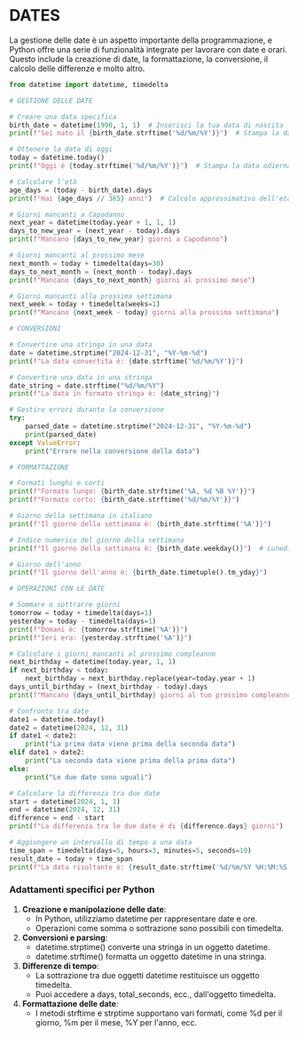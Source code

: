 # DATES

La gestione delle date è un aspetto importante della programmazione, e Python offre una serie di funzionalità integrate per lavorare con date e orari. Questo include la creazione di date, la formattazione, la conversione, il calcolo delle differenze e molto altro.

```python  
from datetime import datetime, timedelta

# GESTIONE DELLE DATE

# Creare una data specifica  
birth_date = datetime(1990, 1, 1)  # Inserisci la tua data di nascita  
print(f"Sei nato il {birth_date.strftime('%d/%m/%Y')}")  # Stampa la data di nascita formattata

# Ottenere la data di oggi  
today = datetime.today()  
print(f"Oggi è {today.strftime('%d/%m/%Y')}")  # Stampa la data odierna

# Calcolare l'età  
age_days = (today - birth_date).days  
print(f"Hai {age_days // 365} anni")  # Calcolo approssimativo dell'età in anni

# Giorni mancanti a Capodanno  
next_year = datetime(today.year + 1, 1, 1)  
days_to_new_year = (next_year - today).days  
print(f"Mancano {days_to_new_year} giorni a Capodanno")

# Giorni mancanti al prossimo mese  
next_month = today + timedelta(days=30)  
days_to_next_month = (next_month - today).days  
print(f"Mancano {days_to_next_month} giorni al prossimo mese")

# Giorni mancanti alla prossima settimana  
next_week = today + timedelta(weeks=1)  
print(f"Mancano {next_week - today} giorni alla prossima settimana")

# CONVERSIONI

# Convertire una stringa in una data  
date = datetime.strptime("2024-12-31", "%Y-%m-%d")  
print(f"La data convertita è: {date.strftime('%d/%m/%Y')}")

# Convertire una data in una stringa  
date_string = date.strftime("%d/%m/%Y")  
print(f"La data in formato stringa è: {date_string}")

# Gestire errori durante la conversione  
try:  
    parsed_date = datetime.strptime("2024-12-31", "%Y-%m-%d")  
    print(parsed_date)  
except ValueError:  
    print("Errore nella conversione della data")

# FORMATTAZIONE

# Formati lunghi e corti  
print(f"Formato lungo: {birth_date.strftime('%A, %d %B %Y')}")  
print(f"Formato corto: {birth_date.strftime('%d/%m/%Y')}")

# Giorno della settimana in italiano  
print(f"Il giorno della settimana è: {birth_date.strftime('%A')}")

# Indice numerico del giorno della settimana  
print(f"Il giorno della settimana è: {birth_date.weekday()}")  # Lunedì è 0

# Giorno dell'anno  
print(f"Il giorno dell'anno è: {birth_date.timetuple().tm_yday}")

# OPERAZIONI CON LE DATE

# Sommare o sottrarre giorni  
tomorrow = today + timedelta(days=1)  
yesterday = today - timedelta(days=1)  
print(f"Domani è: {tomorrow.strftime('%A')}")  
print(f"Ieri era: {yesterday.strftime('%A')}")

# Calcolare i giorni mancanti al prossimo compleanno  
next_birthday = datetime(today.year, 1, 1)  
if next_birthday < today:  
    next_birthday = next_birthday.replace(year=today.year + 1)  
days_until_birthday = (next_birthday - today).days  
print(f"Mancano {days_until_birthday} giorni al tuo prossimo compleanno")

# Confronto tra date  
date1 = datetime.today()  
date2 = datetime(2024, 12, 31)  
if date1 < date2:  
    print("La prima data viene prima della seconda data")  
elif date1 > date2:  
    print("La seconda data viene prima della prima data")  
else:  
    print("Le due date sono uguali")

# Calcolare la differenza tra due date  
start = datetime(2024, 1, 1)  
end = datetime(2024, 12, 31)  
difference = end - start  
print(f"La differenza tra le due date è di {difference.days} giorni")

# Aggiungere un intervallo di tempo a una data  
time_span = timedelta(days=5, hours=3, minutes=5, seconds=10)  
result_date = today + time_span  
print(f"La data risultante è: {result_date.strftime('%d/%m/%Y %H:%M:%S')}")  
```

### **Adattamenti specifici per Python**

1. **Creazione e manipolazione delle date**:  
   * In Python, utilizziamo datetime per rappresentare date e ore.  
   * Operazioni come somma o sottrazione sono possibili con timedelta.  
2. **Conversioni e parsing**:  
   * datetime.strptime() converte una stringa in un oggetto datetime.  
   * datetime.strftime() formatta un oggetto datetime in una stringa.  
3. **Differenze di tempo**:  
   * La sottrazione tra due oggetti datetime restituisce un oggetto timedelta.  
   * Puoi accedere a days, total_seconds, ecc., dall'oggetto timedelta.  
4. **Formattazione delle date**:  
   * I metodi strftime e strptime supportano vari formati, come %d per il giorno, %m per il mese, %Y per l'anno, ecc.